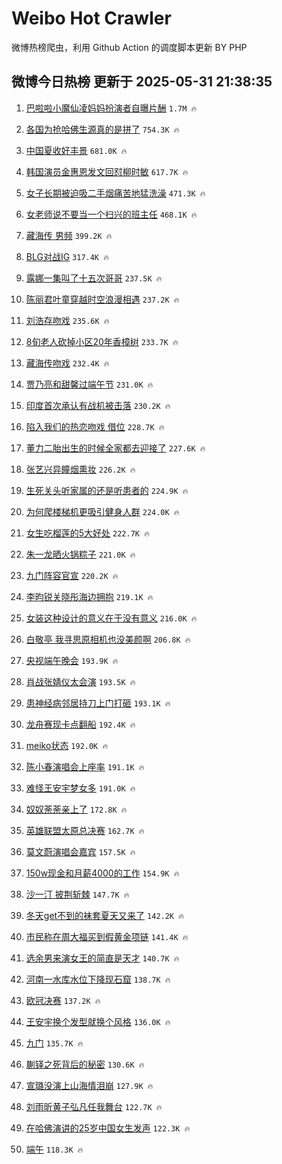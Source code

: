 # Weibo Hot Crawler 



微博热榜爬虫，利用 Github Action 的调度脚本更新 BY PHP 


## 微博今日热榜 更新于 2025-05-31 21:38:35 
1. [巴啦啦小魔仙凌妈妈扮演者自曝片酬](https://s.weibo.com/weibo?q=%23%E5%B7%B4%E5%95%A6%E5%95%A6%E5%B0%8F%E9%AD%94%E4%BB%99%E5%87%8C%E5%A6%88%E5%A6%88%E6%89%AE%E6%BC%94%E8%80%85%E8%87%AA%E6%9B%9D%E7%89%87%E9%85%AC%23&t=31&band_rank=1&Refer=top) `1.7M 🔥` 

1. [各国为抢哈佛生源真的是拼了](https://s.weibo.com/weibo?q=%23%E5%90%84%E5%9B%BD%E4%B8%BA%E6%8A%A2%E5%93%88%E4%BD%9B%E7%94%9F%E6%BA%90%E7%9C%9F%E7%9A%84%E6%98%AF%E6%8B%BC%E4%BA%86%23&t=31&band_rank=2&Refer=top) `754.3K 🔥` 

1. [中国夏收好丰景](https://s.weibo.com/weibo?q=%23%E4%B8%AD%E5%9B%BD%E5%A4%8F%E6%94%B6%E5%A5%BD%E4%B8%B0%E6%99%AF%23&t=31&band_rank=3&Refer=top) `681.0K 🔥` 

1. [韩国演员金惠恩发文回怼柳时敏](https://s.weibo.com/weibo?q=%23%E9%9F%A9%E5%9B%BD%E6%BC%94%E5%91%98%E9%87%91%E6%83%A0%E6%81%A9%E5%8F%91%E6%96%87%E5%9B%9E%E6%80%BC%E6%9F%B3%E6%97%B6%E6%95%8F%23&t=31&band_rank=4&Refer=top) `617.7K 🔥` 

1. [女子长期被迫吸二手烟痛苦地猛洗澡](https://s.weibo.com/weibo?q=%23%E5%A5%B3%E5%AD%90%E9%95%BF%E6%9C%9F%E8%A2%AB%E8%BF%AB%E5%90%B8%E4%BA%8C%E6%89%8B%E7%83%9F%E7%97%9B%E8%8B%A6%E5%9C%B0%E7%8C%9B%E6%B4%97%E6%BE%A1%23&t=31&band_rank=5&Refer=top) `471.3K 🔥` 

1. [女老师说不要当一个扫兴的班主任](https://s.weibo.com/weibo?q=%23%E5%A5%B3%E8%80%81%E5%B8%88%E8%AF%B4%E4%B8%8D%E8%A6%81%E5%BD%93%E4%B8%80%E4%B8%AA%E6%89%AB%E5%85%B4%E7%9A%84%E7%8F%AD%E4%B8%BB%E4%BB%BB%23&t=31&band_rank=6&Refer=top) `468.1K 🔥` 

1. [藏海传 男频](https://s.weibo.com/weibo?q=%E8%97%8F%E6%B5%B7%E4%BC%A0%20%E7%94%B7%E9%A2%91&t=31&band_rank=7&Refer=top) `399.2K 🔥` 

1. [BLG对战IG](https://s.weibo.com/weibo?q=%23BLG%E5%AF%B9%E6%88%98IG%23&t=31&band_rank=8&Refer=top) `317.4K 🔥` 

1. [露娜一集叫了十五次哥哥](https://s.weibo.com/weibo?q=%E9%9C%B2%E5%A8%9C%E4%B8%80%E9%9B%86%E5%8F%AB%E4%BA%86%E5%8D%81%E4%BA%94%E6%AC%A1%E5%93%A5%E5%93%A5&t=31&band_rank=9&Refer=top) `237.5K 🔥` 

1. [陈丽君叶童穿越时空浪漫相遇](https://s.weibo.com/weibo?q=%23%E9%99%88%E4%B8%BD%E5%90%9B%E5%8F%B6%E7%AB%A5%E7%A9%BF%E8%B6%8A%E6%97%B6%E7%A9%BA%E6%B5%AA%E6%BC%AB%E7%9B%B8%E9%81%87%23&t=31&band_rank=10&Refer=top) `237.2K 🔥` 

1. [刘浩存吻戏](https://s.weibo.com/weibo?q=%23%E5%88%98%E6%B5%A9%E5%AD%98%E5%90%BB%E6%88%8F%23&t=31&band_rank=11&Refer=top) `235.6K 🔥` 

1. [8旬老人砍掉小区20年香樟树](https://s.weibo.com/weibo?q=%238%E6%97%AC%E8%80%81%E4%BA%BA%E7%A0%8D%E6%8E%89%E5%B0%8F%E5%8C%BA20%E5%B9%B4%E9%A6%99%E6%A8%9F%E6%A0%91%23&t=31&band_rank=12&Refer=top) `233.7K 🔥` 

1. [藏海传吻戏](https://s.weibo.com/weibo?q=%23%E8%97%8F%E6%B5%B7%E4%BC%A0%E5%90%BB%E6%88%8F%23&t=31&band_rank=13&Refer=top) `232.4K 🔥` 

1. [贾乃亮和甜馨过端午节](https://s.weibo.com/weibo?q=%E8%B4%BE%E4%B9%83%E4%BA%AE%E5%92%8C%E7%94%9C%E9%A6%A8%E8%BF%87%E7%AB%AF%E5%8D%88%E8%8A%82&t=31&band_rank=14&Refer=top) `231.0K 🔥` 

1. [印度首次承认有战机被击落](https://s.weibo.com/weibo?q=%23%E5%8D%B0%E5%BA%A6%E9%A6%96%E6%AC%A1%E6%89%BF%E8%AE%A4%E6%9C%89%E6%88%98%E6%9C%BA%E8%A2%AB%E5%87%BB%E8%90%BD%23&t=31&band_rank=15&Refer=top) `230.2K 🔥` 

1. [陷入我们的热恋吻戏 借位](https://s.weibo.com/weibo?q=%E9%99%B7%E5%85%A5%E6%88%91%E4%BB%AC%E7%9A%84%E7%83%AD%E6%81%8B%E5%90%BB%E6%88%8F%20%E5%80%9F%E4%BD%8D&t=31&band_rank=16&Refer=top) `228.7K 🔥` 

1. [董力二胎出生的时候全家都去迎接了](https://s.weibo.com/weibo?q=%E8%91%A3%E5%8A%9B%E4%BA%8C%E8%83%8E%E5%87%BA%E7%94%9F%E7%9A%84%E6%97%B6%E5%80%99%E5%85%A8%E5%AE%B6%E9%83%BD%E5%8E%BB%E8%BF%8E%E6%8E%A5%E4%BA%86&t=31&band_rank=17&Refer=top) `227.6K 🔥` 

1. [张艺兴异瞳烟熏妆](https://s.weibo.com/weibo?q=%E5%BC%A0%E8%89%BA%E5%85%B4%E5%BC%82%E7%9E%B3%E7%83%9F%E7%86%8F%E5%A6%86&t=31&band_rank=18&Refer=top) `226.2K 🔥` 

1. [生死关头听家属的还是听患者的](https://s.weibo.com/weibo?q=%23%E7%94%9F%E6%AD%BB%E5%85%B3%E5%A4%B4%E5%90%AC%E5%AE%B6%E5%B1%9E%E7%9A%84%E8%BF%98%E6%98%AF%E5%90%AC%E6%82%A3%E8%80%85%E7%9A%84%23&t=31&band_rank=19&Refer=top) `224.9K 🔥` 

1. [为何爬楼梯机更吸引健身人群](https://s.weibo.com/weibo?q=%E4%B8%BA%E4%BD%95%E7%88%AC%E6%A5%BC%E6%A2%AF%E6%9C%BA%E6%9B%B4%E5%90%B8%E5%BC%95%E5%81%A5%E8%BA%AB%E4%BA%BA%E7%BE%A4&t=31&band_rank=20&Refer=top) `224.0K 🔥` 

1. [女生吃榴莲的5大好处](https://s.weibo.com/weibo?q=%E5%A5%B3%E7%94%9F%E5%90%83%E6%A6%B4%E8%8E%B2%E7%9A%845%E5%A4%A7%E5%A5%BD%E5%A4%84&t=31&band_rank=21&Refer=top) `222.7K 🔥` 

1. [朱一龙晒火锅粽子](https://s.weibo.com/weibo?q=%E6%9C%B1%E4%B8%80%E9%BE%99%E6%99%92%E7%81%AB%E9%94%85%E7%B2%BD%E5%AD%90&t=31&band_rank=22&Refer=top) `221.0K 🔥` 

1. [九门阵容官宣](https://s.weibo.com/weibo?q=%23%E4%B9%9D%E9%97%A8%E9%98%B5%E5%AE%B9%E5%AE%98%E5%AE%A3%23&t=31&band_rank=23&Refer=top) `220.2K 🔥` 

1. [李昀锐关晓彤海边拥抱](https://s.weibo.com/weibo?q=%23%E6%9D%8E%E6%98%80%E9%94%90%E5%85%B3%E6%99%93%E5%BD%A4%E6%B5%B7%E8%BE%B9%E6%8B%A5%E6%8A%B1%23&t=31&band_rank=24&Refer=top) `219.1K 🔥` 

1. [女装这种设计的意义在于没有意义](https://s.weibo.com/weibo?q=%E5%A5%B3%E8%A3%85%E8%BF%99%E7%A7%8D%E8%AE%BE%E8%AE%A1%E7%9A%84%E6%84%8F%E4%B9%89%E5%9C%A8%E4%BA%8E%E6%B2%A1%E6%9C%89%E6%84%8F%E4%B9%89&t=31&band_rank=25&Refer=top) `216.0K 🔥` 

1. [白敬亭 我寻思原相机也没美颜啊](https://s.weibo.com/weibo?q=%E7%99%BD%E6%95%AC%E4%BA%AD%20%E6%88%91%E5%AF%BB%E6%80%9D%E5%8E%9F%E7%9B%B8%E6%9C%BA%E4%B9%9F%E6%B2%A1%E7%BE%8E%E9%A2%9C%E5%95%8A&t=31&band_rank=26&Refer=top) `206.8K 🔥` 

1. [央视端午晚会](https://s.weibo.com/weibo?q=%E5%A4%AE%E8%A7%86%E7%AB%AF%E5%8D%88%E6%99%9A%E4%BC%9A&t=31&band_rank=27&Refer=top) `193.9K 🔥` 

1. [肖战张婧仪太会演](https://s.weibo.com/weibo?q=%23%E8%82%96%E6%88%98%E5%BC%A0%E5%A9%A7%E4%BB%AA%E5%A4%AA%E4%BC%9A%E6%BC%94%23&t=31&band_rank=28&Refer=top) `193.5K 🔥` 

1. [患神经病邻居持刀上门打砸](https://s.weibo.com/weibo?q=%E6%82%A3%E7%A5%9E%E7%BB%8F%E7%97%85%E9%82%BB%E5%B1%85%E6%8C%81%E5%88%80%E4%B8%8A%E9%97%A8%E6%89%93%E7%A0%B8&t=31&band_rank=29&Refer=top) `193.1K 🔥` 

1. [龙舟赛现卡点翻船](https://s.weibo.com/weibo?q=%23%E9%BE%99%E8%88%9F%E8%B5%9B%E7%8E%B0%E5%8D%A1%E7%82%B9%E7%BF%BB%E8%88%B9%23&t=31&band_rank=30&Refer=top) `192.4K 🔥` 

1. [meiko状态](https://s.weibo.com/weibo?q=meiko%E7%8A%B6%E6%80%81&t=31&band_rank=31&Refer=top) `192.0K 🔥` 

1. [陈小春演唱会上座率](https://s.weibo.com/weibo?q=%E9%99%88%E5%B0%8F%E6%98%A5%E6%BC%94%E5%94%B1%E4%BC%9A%E4%B8%8A%E5%BA%A7%E7%8E%87&t=31&band_rank=32&Refer=top) `191.1K 🔥` 

1. [难怪王安宇梦女多](https://s.weibo.com/weibo?q=%E9%9A%BE%E6%80%AA%E7%8E%8B%E5%AE%89%E5%AE%87%E6%A2%A6%E5%A5%B3%E5%A4%9A&t=31&band_rank=33&Refer=top) `191.0K 🔥` 

1. [奴奴荼荼亲上了](https://s.weibo.com/weibo?q=%23%E5%A5%B4%E5%A5%B4%E8%8D%BC%E8%8D%BC%E4%BA%B2%E4%B8%8A%E4%BA%86%23&t=31&band_rank=34&Refer=top) `172.8K 🔥` 

1. [英雄联盟太原总决赛](https://s.weibo.com/weibo?q=%23%E8%8B%B1%E9%9B%84%E8%81%94%E7%9B%9F%E5%A4%AA%E5%8E%9F%E6%80%BB%E5%86%B3%E8%B5%9B%23&t=31&band_rank=35&Refer=top) `162.7K 🔥` 

1. [莫文蔚演唱会嘉宾](https://s.weibo.com/weibo?q=%E8%8E%AB%E6%96%87%E8%94%9A%E6%BC%94%E5%94%B1%E4%BC%9A%E5%98%89%E5%AE%BE&t=31&band_rank=36&Refer=top) `157.5K 🔥` 

1. [150w现金和月薪4000的工作](https://s.weibo.com/weibo?q=%23150w%E7%8E%B0%E9%87%91%E5%92%8C%E6%9C%88%E8%96%AA4000%E7%9A%84%E5%B7%A5%E4%BD%9C%23&t=31&band_rank=37&Refer=top) `154.9K 🔥` 

1. [沙一汀 披荆斩棘](https://s.weibo.com/weibo?q=%E6%B2%99%E4%B8%80%E6%B1%80%20%E6%8A%AB%E8%8D%86%E6%96%A9%E6%A3%98&t=31&band_rank=38&Refer=top) `147.7K 🔥` 

1. [冬天get不到的袜套夏天又来了](https://s.weibo.com/weibo?q=%E5%86%AC%E5%A4%A9get%E4%B8%8D%E5%88%B0%E7%9A%84%E8%A2%9C%E5%A5%97%E5%A4%8F%E5%A4%A9%E5%8F%88%E6%9D%A5%E4%BA%86&t=31&band_rank=39&Refer=top) `142.2K 🔥` 

1. [市民称在周大福买到假黄金项链](https://s.weibo.com/weibo?q=%23%E5%B8%82%E6%B0%91%E7%A7%B0%E5%9C%A8%E5%91%A8%E5%A4%A7%E7%A6%8F%E4%B9%B0%E5%88%B0%E5%81%87%E9%BB%84%E9%87%91%E9%A1%B9%E9%93%BE%23&t=31&band_rank=40&Refer=top) `141.4K 🔥` 

1. [选余男来演女王的简直是天才](https://s.weibo.com/weibo?q=%E9%80%89%E4%BD%99%E7%94%B7%E6%9D%A5%E6%BC%94%E5%A5%B3%E7%8E%8B%E7%9A%84%E7%AE%80%E7%9B%B4%E6%98%AF%E5%A4%A9%E6%89%8D&t=31&band_rank=41&Refer=top) `140.7K 🔥` 

1. [河南一水库水位下降现石窟](https://s.weibo.com/weibo?q=%23%E6%B2%B3%E5%8D%97%E4%B8%80%E6%B0%B4%E5%BA%93%E6%B0%B4%E4%BD%8D%E4%B8%8B%E9%99%8D%E7%8E%B0%E7%9F%B3%E7%AA%9F%23&t=31&band_rank=42&Refer=top) `138.7K 🔥` 

1. [欧冠决赛](https://s.weibo.com/weibo?q=%E6%AC%A7%E5%86%A0%E5%86%B3%E8%B5%9B&t=31&band_rank=43&Refer=top) `137.2K 🔥` 

1. [王安宇换个发型就换个风格](https://s.weibo.com/weibo?q=%E7%8E%8B%E5%AE%89%E5%AE%87%E6%8D%A2%E4%B8%AA%E5%8F%91%E5%9E%8B%E5%B0%B1%E6%8D%A2%E4%B8%AA%E9%A3%8E%E6%A0%BC&t=31&band_rank=44&Refer=top) `136.0K 🔥` 

1. [九门](https://s.weibo.com/weibo?q=%E4%B9%9D%E9%97%A8&t=31&band_rank=45&Refer=top) `135.7K 🔥` 

1. [蒯铎之死背后的秘密](https://s.weibo.com/weibo?q=%E8%92%AF%E9%93%8E%E4%B9%8B%E6%AD%BB%E8%83%8C%E5%90%8E%E7%9A%84%E7%A7%98%E5%AF%86&t=31&band_rank=46&Refer=top) `130.6K 🔥` 

1. [宣璐没演上山海情泪崩](https://s.weibo.com/weibo?q=%E5%AE%A3%E7%92%90%E6%B2%A1%E6%BC%94%E4%B8%8A%E5%B1%B1%E6%B5%B7%E6%83%85%E6%B3%AA%E5%B4%A9&t=31&band_rank=47&Refer=top) `127.9K 🔥` 

1. [刘雨昕黄子弘凡任我舞台](https://s.weibo.com/weibo?q=%E5%88%98%E9%9B%A8%E6%98%95%E9%BB%84%E5%AD%90%E5%BC%98%E5%87%A1%E4%BB%BB%E6%88%91%E8%88%9E%E5%8F%B0&t=31&band_rank=48&Refer=top) `122.7K 🔥` 

1. [在哈佛演讲的25岁中国女生发声](https://s.weibo.com/weibo?q=%23%E5%9C%A8%E5%93%88%E4%BD%9B%E6%BC%94%E8%AE%B2%E7%9A%8425%E5%B2%81%E4%B8%AD%E5%9B%BD%E5%A5%B3%E7%94%9F%E5%8F%91%E5%A3%B0%23&t=31&band_rank=49&Refer=top) `122.3K 🔥` 

1. [端午](https://s.weibo.com/weibo?q=%E7%AB%AF%E5%8D%88&t=31&band_rank=50&Refer=top) `118.3K 🔥` 

